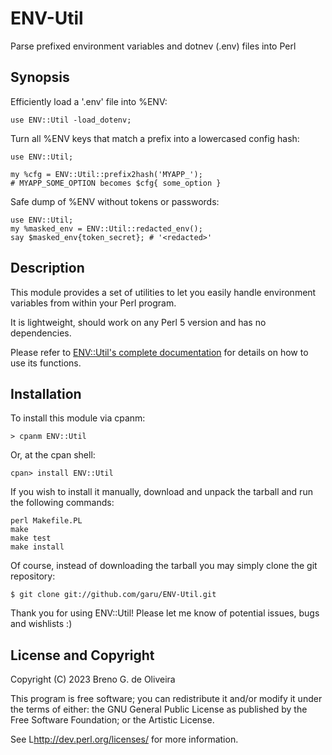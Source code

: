 # ENV-Util
Parse prefixed environment variables and dotnev (.env) files into Perl

## Synopsis

Efficiently load a '.env' file into %ENV:

    use ENV::Util -load_dotenv;

Turn all %ENV keys that match a prefix into a lowercased config hash:

    use ENV::Util;

    my %cfg = ENV::Util::prefix2hash('MYAPP_');
    # MYAPP_SOME_OPTION becomes $cfg{ some_option }

Safe dump of %ENV without tokens or passwords:

    use ENV::Util;
    my %masked_env = ENV::Util::redacted_env();
    say $masked_env{token_secret}; # '<redacted>'

## Description

This module provides a set of utilities to let you easily handle environment
variables from within your Perl program.

It is lightweight, should work on any Perl 5 version and has no dependencies.

Please refer to [ENV::Util's complete documentation](https://metacpan.org/pod/ENV::Util)
for details on how to use its functions.

Installation
------------

To install this module via cpanm:

    > cpanm ENV::Util

Or, at the cpan shell:

    cpan> install ENV::Util

If you wish to install it manually, download and unpack the tarball and
run the following commands:

	perl Makefile.PL
	make
	make test
	make install

Of course, instead of downloading the tarball you may simply clone the
git repository:

    $ git clone git://github.com/garu/ENV-Util.git


Thank you for using ENV::Util! Please let me know of potential issues,
bugs and wishlists :)


## License and Copyright

Copyright (C) 2023 Breno G. de Oliveira

This program is free software; you can redistribute it and/or modify it
under the terms of either: the GNU General Public License as published
by the Free Software Foundation; or the Artistic License.

See L<http://dev.perl.org/licenses/> for more information.



